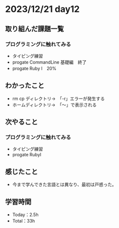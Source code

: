 # 2023/12/21 day12

## 取り組んだ課題一覧
### プログラミングに触れてみる
  - タイピング練習
  - progate CommandLine 基礎編　終了
  - progate Ruby Ⅰ　20%
  

## わかったこと
  - rm cp ディレクトリ→　「-r」エラーが発生する
  - ホームディレクトリ→　「～」で表示される    

## 次やること
### プログラミングに触れてみる
  - タイピング練習
  - progate RubyⅠ

## 感じたこと
  - 今まで学んできた言語とは異なり、最初は戸惑った。
    
    

## 学習時間
  - Today：2.5h
  - Total：33h
